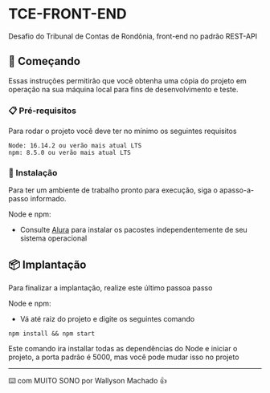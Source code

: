 # TCE-FRONT-END

Desafio do Tribunal de Contas de Rondônia, front-end no padrão REST-API

## 🚀 Começando

Essas instruções permitirão que você obtenha uma cópia do projeto em operação na sua máquina local para fins de desenvolvimento e teste.

### 📋 Pré-requisitos

Para rodar o projeto você deve ter no mínimo os seguintes requisitos

```
Node: 16.14.2 ou verão mais atual LTS
npm: 8.5.0 ou verão mais atual LTS
```
### 🔧 Instalação

Para ter um ambiente de trabalho pronto para execução, siga o apasso-a-passo informado.

Node e npm:

* Consulte [Alura](https://www.alura.com.br/artigos/como-instalar-node-js-windows-linux-macos?gclid=Cj0KCQjw_r6hBhDdARIsAMIDhV_pMPCXNRN4UTTcWJP5YBBN8R556nLzUG6-3cSIjvxOj07RtU8-gWUaArTnEALw_wcB) para instalar os pacostes independentemente de seu sistema operacional

## 📦 Implantação

Para finalizar a implantação, realize este último passoa passo

Node e npm:

* Vá até raiz do projeto e digite os seguintes comando

```
npm install && npm start
```
Este comando ira installar todas as dependências do Node e iniciar o projeto, a porta padrão é 5000, mas você pode mudar isso no projeto

---
⌨️ com  MUITO SONO por Wallyson Machado 👍
